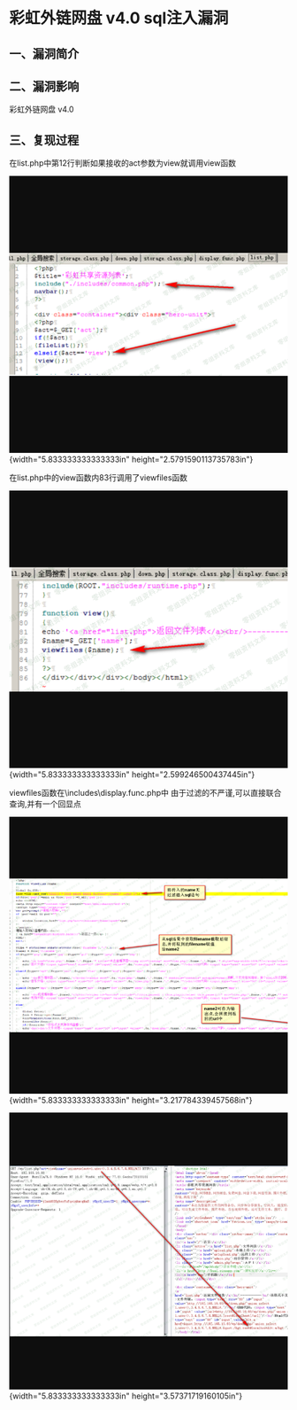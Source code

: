 彩虹外链网盘 v4.0 sql注入漏洞
=============================

一、漏洞简介
------------

二、漏洞影响
------------

彩虹外链网盘 v4.0

三、复现过程
------------

在list.php中第12行判断如果接收的act参数为view就调用view函数

![1.png](resource/彩虹外链网盘v4.0sql注入漏洞/media/rId24.png){width="5.833333333333333in"
height="2.5791590113735783in"}

在list.php中的view函数内83行调用了viewfiles函数

![2.png](resource/彩虹外链网盘v4.0sql注入漏洞/media/rId25.png){width="5.833333333333333in"
height="2.599246500437445in"}

viewfiles函数在\\includes\\display.func.php中
由于过滤的不严谨,可以直接联合查询,并有一个回显点

![3.png](resource/彩虹外链网盘v4.0sql注入漏洞/media/rId26.png){width="5.833333333333333in"
height="3.217784339457568in"}

![4.png](resource/彩虹外链网盘v4.0sql注入漏洞/media/rId27.png){width="5.833333333333333in"
height="3.57371719160105in"}
